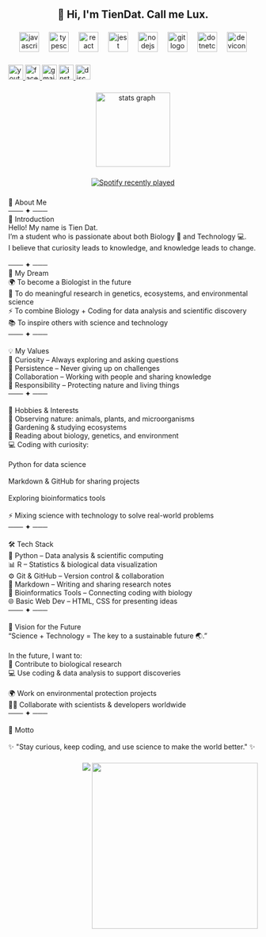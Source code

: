 <h2 align="center">🤘 Hi, I'm TienDat. Call me Lux.</h2>

###

<div align="center">
  <img src="https://cdn.jsdelivr.net/gh/devicons/devicon/icons/javascript/javascript-original.svg" height="40" alt="javascript logo"  />
  <img width="12" />
  <img src="https://cdn.jsdelivr.net/gh/devicons/devicon/icons/typescript/typescript-original.svg" height="40" alt="typescript logo"  />
  <img width="12" />
  <img src="https://cdn.jsdelivr.net/gh/devicons/devicon/icons/react/react-original.svg" height="40" alt="react logo"  />
  <img width="12" />
  <img src="https://cdn.jsdelivr.net/gh/devicons/devicon/icons/jest/jest-plain.svg" height="40" alt="jest logo"  />
  <img width="12" />
  <img src="https://cdn.jsdelivr.net/gh/devicons/devicon/icons/nodejs/nodejs-original.svg" height="40" alt="nodejs logo"  />
  <img width="12" />
  <img src="https://cdn.jsdelivr.net/gh/devicons/devicon/icons/git/git-original.svg" height="40" alt="git logo"  />
  <img width="12" />
  <img src="https://cdn.jsdelivr.net/gh/devicons/devicon/icons/dotnetcore/dotnetcore-original.svg" height="40" alt="dotnetcore logo"  />
  <img width="12" />
  <img src="https://cdn.jsdelivr.net/gh/devicons/devicon/icons/devicon/devicon-original.svg" height="40" alt="devicon logo"  />
</div>

###

<div align="left">
  <a href="https://www.youtube.com/channel/UCR7pmsIDHul_hucCy6KY-IQ" target="_blank">
    <img src="https://img.shields.io/static/v1?message=Youtube&logo=youtube&label=&color=FF0000&logoColor=white&labelColor=&style=for-the-badge" height="30" alt="youtube logo"  />
  </a>
  <a href="https://www.facebook.com/whtuze" target="_blank">
    <img src="https://img.shields.io/static/v1?message=Facebook&logo=facebook&label=&color=1877F2&logoColor=white&labelColor=&style=for-the-badge" height="30" alt="facebook logo"  />
  </a>
  <img src="https://img.shields.io/static/v1?message=Gmail&logo=gmail&label=&color=D14836&logoColor=white&labelColor=&style=for-the-badge" height="30" alt="gmail logo"  />
  <a href="https://www.instagram.com/directx.317" target="_blank">
    <img src="https://img.shields.io/static/v1?message=Instagram&logo=instagram&label=&color=E4405F&logoColor=white&labelColor=&style=for-the-badge" height="30" alt="instagram logo"  />
  </a>
  <img src="https://img.shields.io/static/v1?message=Discord&logo=discord&label=&color=7289DA&logoColor=white&labelColor=&style=for-the-badge" height="30" alt="discord logo"  />
</div>

###

<div align="center">
  <img src="https://github-readme-stats.vercel.app/api?username=QnLux17&hide_title=false&hide_rank=false&show_icons=true&include_all_commits=true&count_private=true&disable_animations=false&theme=dracula&locale=en&hide_border=false&order=1" height="150" alt="stats graph"  />
</div>

###

<div align="center">
  <a href="https://open.spotify.com/user/31gerycm7mwmrln6fth2surwnd2q">
    <img src="https://spotify-recently-played-readme.vercel.app/api?user=31gerycm7mwmrln6fth2surwnd2q&count=3" alt="Spotify recently played"  />
  </a>
</div>

###

<p align="left">🌱 About Me<br>─── ✦ ───<br>👋 Introduction<br>Hello! My name is Tien Dat.<br>I’m a student who is passionate about both Biology 🧬 and Technology 💻.<br>I believe that curiosity leads to knowledge, and knowledge leads to change.<br><br>─── ✦ ───<br>🎯 My Dream<br>🌍 To become a Biologist in the future<br>🧪 To do meaningful research in genetics, ecosystems, and environmental science<br>⚡ To combine Biology + Coding for data analysis and scientific discovery<br>📚 To inspire others with science and technology<br>─── ✦ ───<br><br>💡 My Values<br>🌟 Curiosity – Always exploring and asking questions<br>💪 Persistence – Never giving up on challenges<br>🤝 Collaboration – Working with people and sharing knowledge<br>🌱 Responsibility – Protecting nature and living things<br>─── ✦ ───<br><br>📖 Hobbies & Interests<br>🐾 Observing nature: animals, plants, and microorganisms<br>🌿 Gardening & studying ecosystems<br>📖 Reading about biology, genetics, and environment<br>💻 Coding with curiosity:<br><br></> Python for data science<br><br></> Markdown & GitHub for sharing projects<br><br></> Exploring bioinformatics tools<br><br>⚡ Mixing science with technology to solve real-world problems<br>─── ✦ ───<br><br>🛠️ Tech Stack<br>🐍 Python – Data analysis & scientific computing<br>📊 R – Statistics & biological data visualization<br>⚙️ Git & GitHub – Version control & collaboration<br>📝 Markdown – Writing and sharing research notes<br>🔬 Bioinformatics Tools – Connecting coding with biology<br>🌐 Basic Web Dev – HTML, CSS for presenting ideas<br>─── ✦ ───<br><br>🚀 Vision for the Future<br>“Science + Technology = The key to a sustainable future 🌏.”<br><br>In the future, I want to:<br>🧬 Contribute to biological research<br>💻 Use coding & data analysis to support discoveries<br><br>🌍 Work on environmental protection projects<br>🧑‍🔬 Collaborate with scientists & developers worldwide<br>─── ✦ ───<br><br>🌟 Motto<br><br>✨ "Stay curious, keep coding, and use science to make the world better." ✨</p>

###

<img align="right" height="335" src="https://i.pinimg.com/originals/da/80/73/da80737cd181cd3731689141296de3e1.gif"  />

###

<img align="right" src="https://visitor-badge.laobi.icu/badge?page_id=QnLux17.QnLux17&"  />

###
